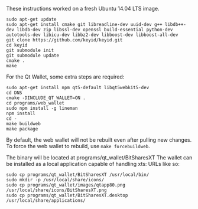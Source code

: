 These instructions worked on a fresh Ubuntu 14.04 LTS image.

    sudo apt-get update
    sudo apt-get install cmake git libreadline-dev uuid-dev g++ libdb++-dev libdb-dev zip libssl-dev openssl build-essential python-dev autotools-dev libicu-dev libbz2-dev libboost-dev libboost-all-dev
    git clone https://github.com/keyid/keyid.git
    cd keyid
    git submodule init
    git submodule update
    cmake .
    make

For the Qt Wallet, some extra steps are required:

	sudo apt-get install npm qt5-default libqt5webkit5-dev
	cd DNS
	cmake -DINCLUDE_QT_WALLET=ON .
	cd programs/web_wallet
	sudo npm install -g lineman
	npm install
	cd -
	make buildweb
	make package

By default, the web wallet will not be rebuilt even after pulling new changes. To force the web wallet to rebuild, use `make forcebuildweb`.

The binary will be located at programs/qt_wallet/BitSharesXT
The wallet can be installed as a local application capable of handling xts: URLs like so:

	sudo cp programs/qt_wallet/BitSharesXT /usr/local/bin/
	sudo mkdir -p /usr/local/share/icons/
	sudo cp programs/qt_wallet/images/qtapp80.png /usr/local/share/icons/BitSharesXT.png
	sudo cp programs/qt_wallet/BitSharesXT.desktop /usr/local/share/applications/
